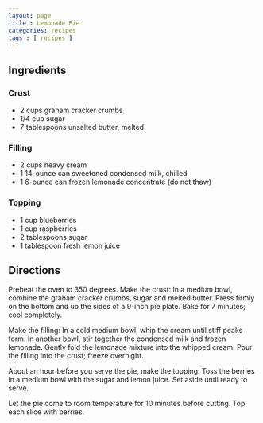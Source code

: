 ```yaml
---
layout: page
title : Lemonade Pie
categories: recipes
tags : [ recipes ]
---
```


## Ingredients

### Crust

*  2 cups graham cracker crumbs
*  1/4 cup sugar
*  7 tablespoons unsalted butter, melted

### Filling

*  2 cups heavy cream
*  1 14-ounce can sweetened condensed milk, chilled
*  1 6-ounce can frozen lemonade concentrate (do not thaw)

### Topping

*  1 cup blueberries
*  1 cup raspberries
*  2 tablespoons sugar
*  1 tablespoon fresh lemon juice

## Directions

Preheat the oven to 350 degrees. Make the crust: In a medium bowl, combine the graham cracker crumbs, sugar and melted butter. Press firmly on the bottom and up the sides of a 9-inch pie plate. Bake for 7 minutes; cool completely.

Make the filling: In a cold medium bowl, whip the cream until stiff peaks form. In another bowl, stir together the condensed milk and frozen lemonade. Gently fold the lemonade mixture into the whipped cream. Pour the filling into the crust; freeze overnight.

About an hour before you serve the pie, make the topping: Toss the berries in a medium bowl with the sugar and lemon juice. Set aside until ready to serve.

Let the pie come to room temperature for 10 minutes before cutting. Top each slice with berries.


